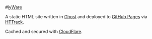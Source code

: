 #[iyWare](https://iyware.com)

A static HTML site written in [Ghost](https://tryghost.org) and deployed to [GitHub Pages](https://help.github.com/categories/github-pages-basics/) via [HTTrack](http://www.httrack.com/).

Cached and secured with [CloudFlare](https://www.cloudflare.com/).
